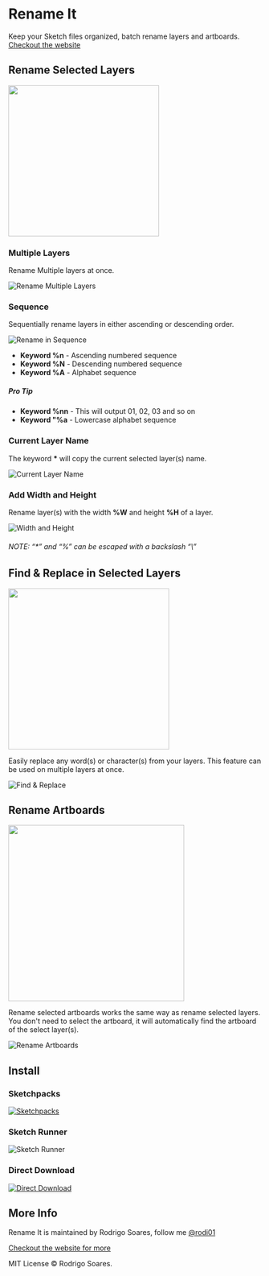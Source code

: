 Rename It
========

Keep your Sketch files organized, batch rename layers and artboards.
[Checkout the website](http://rodi01.github.io/RenameIt/)

## Rename Selected Layers
<img src="docs/static/img/renameLayersShortcut.png" width="300">

### Multiple Layers
Rename Multiple layers at once.

![Rename Multiple Layers](/docs/static/img/gifs/batch_rename.gif)

### Sequence
Sequentially rename layers in either ascending or descending order.

![Rename in Sequence](/docs/static/img/gifs/sequence_rename.gif)

- **Keyword %n** -  Ascending numbered sequence
- **Keyword %N** -  Descending numbered sequence
- **Keyword %A** -  Alphabet sequence

##### Pro Tip
- **Keyword %nn** -  This will output 01, 02, 03 and so on
- **Keyword "%a** -  Lowercase alphabet sequence

### Current Layer Name
The keyword  **\*** will copy the current selected layer(s) name.

![Current Layer Name](/docs/static/img/gifs/current_layer.gif)

### Add Width and Height
Rename layer(s) with the width **%W** and height **%H** of a layer.

![Width and Height](/docs/static/img/gifs/width_height.gif)

###### NOTE: “\*” and “%” can be escaped with a backslash “\\”

## Find & Replace in Selected Layers
<img src="docs/static/img/findReplaceShortcut.png" width="320">

Easily replace any word(s) or character(s) from your layers. This feature can be used on multiple layers at once.

![Find & Replace](/docs/static/img/gifs/find_replace.gif)

## Rename Artboards
<img src="docs/static/img/renameArtboardShortcut.png" width="350">

Rename selected artboards works the same way as rename selected layers. You don't need to select the artboard, it will automatically find the artboard of the select layer(s).

![Rename Artboards](/docs/static/img/gifs/artboard_rename.gif)

## Install
### Sketchpacks
[![Sketchpacks](/docs/static/img/sketchpack_btn.png "Install Rename It with Sketchpacks")](https://sketchpacks.com/rodi01/renameit/install)

### Sketch Runner
![Sketch Runner](/docs/static/img/sketch_runner_hq.gif)

### Direct Download
[![Direct Download](/docs/static/img/download_btn.png "Direct Download")](https://github.com/rodi01/RenameIt/archive/master.zip)

## More Info
Rename It is maintained by Rodrigo Soares, follow me [@rodi01](https://twitter.com/rodi01)

[Checkout the website for more](http://rodi01.github.io/RenameIt/)

MIT License © Rodrigo Soares.
